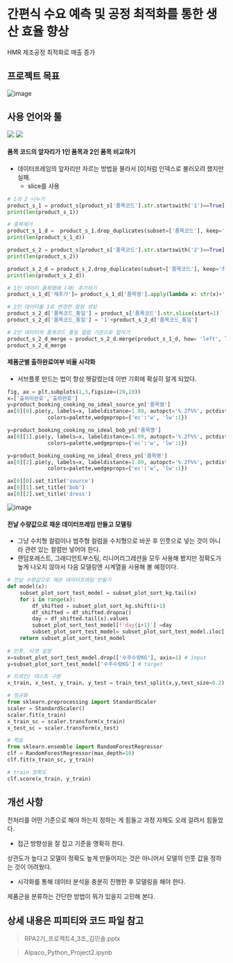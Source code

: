 # 간편식 수요 예측 및 공정 최적화를 통한 생산 효율 향상
HMR 제조공정 최적화로 매출 증가


## 프로젝트 목표
![image](https://user-images.githubusercontent.com/114542921/208440085-1e8a63a9-3d94-4075-9888-ed8e6cc729b4.png)

## 사용 언어와 툴
<img src="https://img.shields.io/badge/Python-3776AB?style=flat-square&logo=Python&logoColor=white"/>  <img src="https://img.shields.io/badge/Google Colab-F9AB00?style=flat-square&logo=Google Colab&logoColor=white"/>


#### 품목 코드의 앞자리가 1인 품목과 2인 품목 비교하기
* 데이터프레임의 앞자리만 자르는 방법을 몰라서 [0]처럼 인덱스로 불러오려 했지만 실패.
  * slice를 사용
```python
# 1과 2 나누기
product_s_1 = product_s[product_s['품목코드'].str.startswith('1')==True]
print(len(product_s_1))

# 중복제거
product_s_1_d =  product_s_1.drop_duplicates(subset=['품목코드'], keep='first', ignore_index=False)
print(len(product_s_1_d))

product_s_2 = product_s[product_s['품목코드'].str.startswith('2')==True]
print(len(product_s_2))

product_s_2_d = product_s_2.drop_duplicates(subset=['품목코드'], keep='first', ignore_index=False)
print(len(product_s_2_d))

# 1인 데이터 품목명에 (재) 추가하기
product_s_1_d['재추가']= product_s_1_d['품목명'].apply(lambda x: str(x)+'(재)')

# 2인 데이터를 1로 변경한 컬럼 생성
product_s_2_d['품목코드_통일'] = product_s['품목코드'].str.slice(start=1)
product_s_2_d['품목코드_통일'] = '1'+product_s_2_d['품목코드_통일']

# 2인 데이터의 품목코드_통일 컬럼 기준으로 합치기
product_s_2_d_merge = product_s_2_d.merge(product_s_1_d, how= 'left', left_on = '품목코드_통일', right_on = '품목코드')
product_s_2_d_merge

```
#### 제품군별 출하완료여부 비율 시각화
* 서브플롯 만드는 법이 항상 헷갈렸는데 이번 기회에 확실히 알게 되었다.
```python
fig, ax = plt.subplots(1,3,figsize=(20,10))
x=['출하미완료','출하완료']
y=product_booking_cooking_no_ideal_source_yn['품목명']
ax[0][0].pie(y, labels=x, labeldistance=1.09, autopct='%.2f%%', pctdistance=0.7, textprops= {'fontsize':15},
             colors=palette,wedgeprops={'ec':'w', 'lw':1})

y=product_booking_cooking_no_ideal_bob_yn['품목명']
ax[0][1].pie(y, labels=x, labeldistance=1.09, autopct='%.2f%%', pctdistance=0.7, textprops= {'fontsize':15},
             colors=palette,wedgeprops={'ec':'w', 'lw':1})

y=product_booking_cooking_no_ideal_dress_yn['품목명']
ax[0][2].pie(y, labels=x, labeldistance=1.09, autopct='%.2f%%', pctdistance=0.7, textprops= {'fontsize':15},
             colors=palette,wedgeprops={'ec':'w', 'lw':1})

ax[0][0].set_title('source')
ax[0][1].set_title('bob')
ax[0][2].set_title('dress')

```
![image](https://user-images.githubusercontent.com/114542921/208444809-0076906e-9768-4967-b32e-52e37d4b1928.png)

#### 전날 수량값으로 채운 데이터프레임 만들고 모델링
* 그냥 수치형 컬럼이나 범주형 컬럼을 수치형으로 바꾼 후 인풋으로 넣는 것이 아니라 관련 있는 컬럼만 넣어야 한다.
* 랜덤포레스트, 그래디언트부스팅, 리니어리그레션을 모두 사용해 봤지만 정확도가 높게 나오지 않아서 다음 모델링엔 시계열을 사용해 볼 예정이다.
```python
# 전날 수량값으로 채운 데이터프레임 만들기
def model(x):
    subset_plot_sort_test_model = subset_plot_sort_kg.tail(x) 
    for i in range(x):
        df_shifted = subset_plot_sort_kg.shift(i+1)
        df_shifted = df_shifted.dropna()
        day = df_shifted.tail(x).values
        subset_plot_sort_test_model[f'day{i+1}'] =day
        subset_plot_sort_test_model= subset_plot_sort_test_model.iloc[:,:3].copy()
    return subset_plot_sort_test_model
    
# 인풋, 타겟 설정
x=subset_plot_sort_test_model.drop(['수주수량KG'], axis=1) # input
y=subset_plot_sort_test_model['수주수량KG'] # target

# 트레인/ 테스트 구분
x_train, x_test, y_train, y_test = train_test_split(x,y,test_size=0.2)

# 정규화
from sklearn.preprocessing import StandardScaler
scaler = StandardScaler()
scaler.fit(x_train)
x_train_sc = scaler.transform(x_train)
x_test_sc = scaler.transform(x_test)

# 학습
from sklearn.ensemble import RandomForestRegressor
clf = RandomForestRegressor(max_depth=10)
clf.fit(x_train_sc, y_train)

# train 정확도
clf.score(x_train, y_train)
```

## 개선 사항
전처리를 어떤 기준으로 해야 하는지 정하는 게 힘들고 과정 자체도 오래 걸려서 힘들었다.
- 접근 방향성을 잘 잡고 기준을 명확히 한다.

상관도가 높다고 모델이 정확도 높게 만들어지는 것은 아니어서 모델의 인풋 값을 정하는 것이 어려웠다.
- 시각화를 통해 데이터 분석을 충분히 진행한 후 모델링을 해야 한다.

제품군을 분류하는 간단한 방법이 뭐가 있을지 고민해 본다.

## 상세 내용은 피피티와 코드 파일 참고
> RPA2기_프로젝트4_3조_김민솔.pptx

> Alpaco_Python_Project2.ipynb

